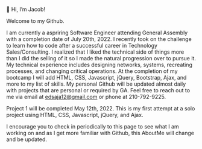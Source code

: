 👋 Hi, I’m Jacob!

Welcome to my Github.

I am currently a aspriring Software Engineer attending General Assembly with a completion date of July 20th, 2022. I recently took on the challenge to learn how to code after a successful career in Technology Sales/Consulting. I realized that I liked the technical side of things more than I did the selling of it so I made the natural progression over to pursue it. My technical experience includes designing networks, systems, recreating processes, and changing critical operations. At the completion of my bootcamp I will add HTML, CSS, Javascript, jQuery, Bootstrap, Ajax, and more to my list of skills. My personal Github will be updated almost daily with projects that are personal or required by GA. Feel free to reach out to me via email at edsaja12@gmail.com or phone at 210-792-9225. 

Project 1 will be completed May 12th, 2022. This is my first attempt at a solo project using HTML, CSS, Javascript, jQuery, and Ajax. 

I encourage you to check in periodically to this page to see what I am working on and as I get more familiar with Github, this AboutMe will change and be updated.

<!-- Update as needed.  -->
